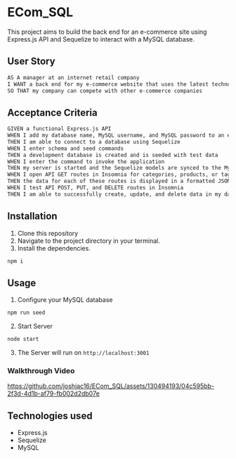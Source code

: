 # ECom_SQL
This project aims to build the back end for an e-commerce site using Express.js API and Sequelize to interact with a MySQL database.

## User Story

```md
AS A manager at an internet retail company
I WANT a back end for my e-commerce website that uses the latest technologies
SO THAT my company can compete with other e-commerce companies
```

## Acceptance Criteria

```md
GIVEN a functional Express.js API
WHEN I add my database name, MySQL username, and MySQL password to an environment variable file
THEN I am able to connect to a database using Sequelize
WHEN I enter schema and seed commands
THEN a development database is created and is seeded with test data
WHEN I enter the command to invoke the application
THEN my server is started and the Sequelize models are synced to the MySQL database
WHEN I open API GET routes in Insomnia for categories, products, or tags
THEN the data for each of these routes is displayed in a formatted JSON
WHEN I test API POST, PUT, and DELETE routes in Insomnia
THEN I am able to successfully create, update, and delete data in my database
```
## Installation 

1. Clone this repository
2. Navigate to the project directory in your terminal.
3. Install the dependencies.
```md
npm i
```

## Usage 
1. Configure your MySQL database
```md
npm run seed
```
2. Start Server 
```md 
node start 
```
3. The Server will run on `http://localhost:3001`


### Walkthrough Video 



https://github.com/joshjac16/ECom_SQL/assets/130494193/04c595bb-2f3d-4d1b-af79-fb002d2db07e



## Technologies used 

* Express.js 
* Sequelize
* MySQL
